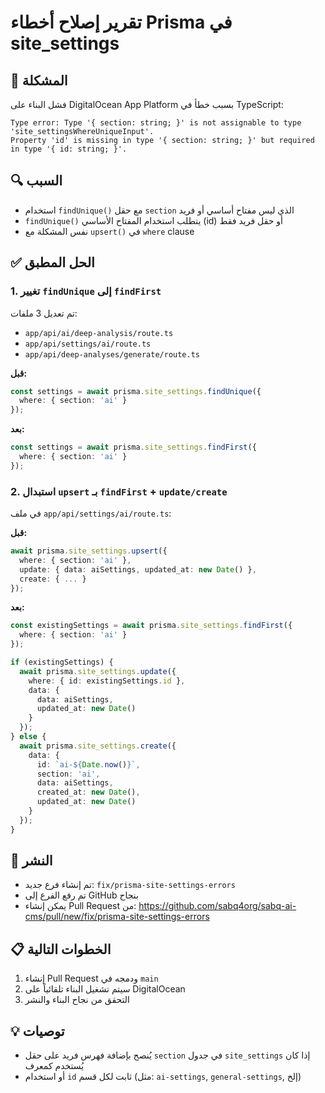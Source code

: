 # تقرير إصلاح أخطاء Prisma في site_settings

## 🐛 المشكلة
فشل البناء على DigitalOcean App Platform بسبب خطأ في TypeScript:
```
Type error: Type '{ section: string; }' is not assignable to type 'site_settingsWhereUniqueInput'.
Property 'id' is missing in type '{ section: string; }' but required in type '{ id: string; }'.
```

## 🔍 السبب
- استخدام `findUnique()` مع حقل `section` الذي ليس مفتاح أساسي أو فريد
- `findUnique()` يتطلب استخدام المفتاح الأساسي (id) أو حقل فريد فقط
- نفس المشكلة مع `upsert()` في `where` clause

## ✅ الحل المطبق

### 1. تغيير `findUnique` إلى `findFirst`
تم تعديل 3 ملفات:
- `app/api/ai/deep-analysis/route.ts`
- `app/api/settings/ai/route.ts`
- `app/api/deep-analyses/generate/route.ts`

**قبل:**
```typescript
const settings = await prisma.site_settings.findUnique({
  where: { section: 'ai' }
});
```

**بعد:**
```typescript
const settings = await prisma.site_settings.findFirst({
  where: { section: 'ai' }
});
```

### 2. استبدال `upsert` بـ `findFirst` + `update/create`
في ملف `app/api/settings/ai/route.ts`:

**قبل:**
```typescript
await prisma.site_settings.upsert({
  where: { section: 'ai' },
  update: { data: aiSettings, updated_at: new Date() },
  create: { ... }
});
```

**بعد:**
```typescript
const existingSettings = await prisma.site_settings.findFirst({
  where: { section: 'ai' }
});

if (existingSettings) {
  await prisma.site_settings.update({
    where: { id: existingSettings.id },
    data: { 
      data: aiSettings, 
      updated_at: new Date() 
    }
  });
} else {
  await prisma.site_settings.create({
    data: {
      id: `ai-${Date.now()}`,
      section: 'ai',
      data: aiSettings,
      created_at: new Date(),
      updated_at: new Date()
    }
  });
}
```

## 🚀 النشر
- تم إنشاء فرع جديد: `fix/prisma-site-settings-errors`
- تم رفع الفرع إلى GitHub بنجاح
- يمكن إنشاء Pull Request من: https://github.com/sabq4org/sabq-ai-cms/pull/new/fix/prisma-site-settings-errors

## 📋 الخطوات التالية
1. إنشاء Pull Request ودمجه في `main`
2. سيتم تشغيل البناء تلقائياً على DigitalOcean
3. التحقق من نجاح البناء والنشر

## 💡 توصيات
- يُنصح بإضافة فهرس فريد على حقل `section` في جدول `site_settings` إذا كان يُستخدم كمعرف
- أو استخدام `id` ثابت لكل قسم (مثل: `ai-settings`, `general-settings`, إلخ) 